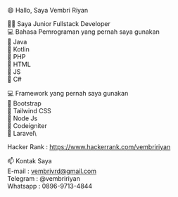 :smile: Hallo, Saya Vembri Riyan

:man_technologist: Saya Junior Fullstack Developer\
:computer: Bahasa Pemrograman yang pernah saya gunakan\
:pushpin: Java\
:pushpin: Kotlin\
:pushpin: PHP\
:pushpin: HTML\
:pushpin: JS\
:pushpin: C#

:computer: Framework yang pernah saya gunakan\
:pushpin: Bootstrap\
:pushpin: Tailwind CSS\
:pushpin: Node Js\
:pushpin: Codeigniter\
:pushpin: Laravel\

Hacker Rank : https://www.hackerrank.com/vembririyan

📫 Kontak Saya \
E-mail : vembrivrd@gmail.com\
Telegram : @vembririyan\
Whatsapp : 0896-9713-4844
